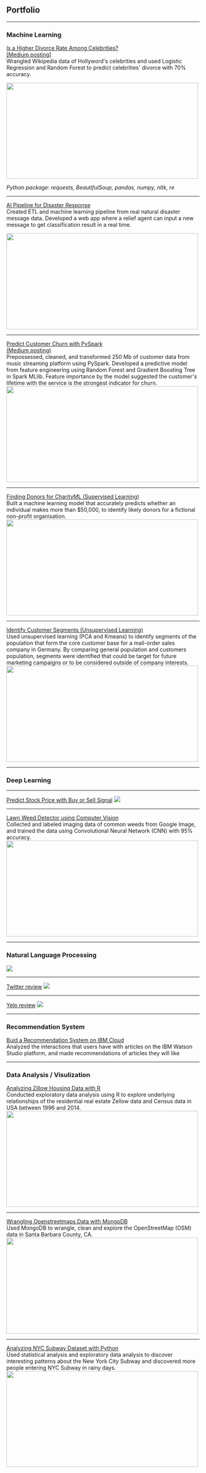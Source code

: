 ## Portfolio 

---

### Machine Learning

[Is a Higher Divorce Rate Among Celebrities?](https://github.com/cyuancheng/BlogPost_Celebrity_Divorce)
<br>[\[Medium posting\]](https://medium.com/@cyuancheng/is-a-high-divorce-rate-among-celebrities-b87a9b9bdf28)
<br>Wrangled Wikipedia data of Hollyword's celebrities and used Logistic Regression and Random Forest to predict celebrities' divorce with 70% accuracy.

<img src="images/photo_divorce.png" width="500" height="250">

*Python package: requests, BeautifulSoup, pandas, numpy, nltk, re*

---
[AI Pipeline for Disaster Response](https://github.com/cyuancheng/Disaster-Response-Pipeline)
<br>Created ETL and machine learning pipeline from real natural disaster message data. Developed a web app where a relief agent can input a new message to get classification result in a real time.

<img src="images/photo_disaster.png" width="500" height="250">

---
[Predict Customer Churn with PySpark](https://github.com/cyuancheng/Sparkify)
<br>[(Medium posting)](https://medium.com/@cyuancheng/use-machine-learning-to-predict-customer-churn-9281cc249c7a)
<br>Prepossessed, cleaned, and transformed 250 Mb of customer data from music streaming platform using PySpark. Developed a predictive model from  feature engineering using Random Forest and Gradient Boosting Tree in Spark MLlib. Feature importance by the model suggested the customer's lifetime with the service is the strongest indicator for churn.<br>
<img src="images/photo_churn.png" width="500" height="250">

---
[Finding Donors for CharityML (Supervised Learning)](https://github.com/cyuancheng/Finding-Donors-for-CharityML/blob/master/finding_donors.ipynb)
<br>Built a machine learning model that accurately predicts whether an individual makes more than $50,000, to identify likely donors for a fictional non-profit organisation.<br>
<img src="images/photo_donor.png" width="500" height="250">

---
[Identify Customer Segments (Unsupervised Learning)](https://github.com/cyuancheng/Identify_Customer_Segments/blob/master/Identify_Customer_Segments.ipynb)
<br>Used unsupervised learning (PCA and Kmeans) to identify segments of the population that form the core customer base for a mail-order sales company in Germany. By comparing general population and customers population, segments were identified that could be target for future marketing campaigns or to be considered outside of company interests.<br>
<img src="images/photo_segment.png" width="500" height="250">

---

### Deep Learning
---
[Predict Stock Price with Buy or Sell Signal](/Project_4)
<img src="images/dummy_thumbnail.jpg?raw=true"/>

---
[Lawn Weed Detector using Computer Vision](https://github.com/cyuancheng/Lawn_Weed)
<br>Collected and labeled imaging data of common weeds from Google Image, and trained the data using Convolutional Neural Network (CNN) with 95% accuracy.<br>
<img src="images/photo_weed.png" width="500" height="250">

---
### Natural Language Processing

[](/Project_6)
<img src="images/dummy_thumbnail.jpg?raw=true"/>

---
[Twitter review](/Project_7)
<img src="images/dummy_thumbnail.jpg?raw=true"/>

---

[Yelp review](/Project_7)
<img src="images/dummy_thumbnail.jpg?raw=true"/>

---

### Recommendation System
[Buid a Recommendation System on IBM Cloud](https://github.com/cyuancheng/recommendation_with_IBM)
<br>Analyzed the interactions that users have with articles on the IBM Watson Studio platform, and made recommendations of articles they will like<br>

---

### Data Analysis / Visulization

[Analyzing Zillow Housing Data with R](http://rpubs.com/cyuancheng/ZillowHousing)
<br>Conducted exploratory data analysis using R to explore underlying relationships of the residential real estate Zellow data and Census data in USA between 1996 and 2014.<br>
<img src="images/photo_zillow.png" width="500" height="250">

---
[Wrangling Openstreetmaps Data with MongoDB](https://github.com/cyuancheng/Data-Wrangle-Openstreetmaps-Data/)
<br>Used MongoDB to wrangle, clean and explore the OpenStreetMap (OSM) data in Santa Barbara County, CA.<br>
<img src="images/photo_mongodb.jpg" width="500" height="250">

---
[Analyzing NYC Subway Dataset with Python](https://nbviewer.jupyter.org/github/cyuancheng/Intro-Data-Science/blob/master/AnalyzingNYCSubwayDataset.ipynb)
<br>Used statistical analysis and exploratory data analysis to discover interesting patterns about the New York City Subway and discovered more people entering NYC Subway in rainy days.<br>
<img src="images/photo_nyc.png" width="500" height="250">



